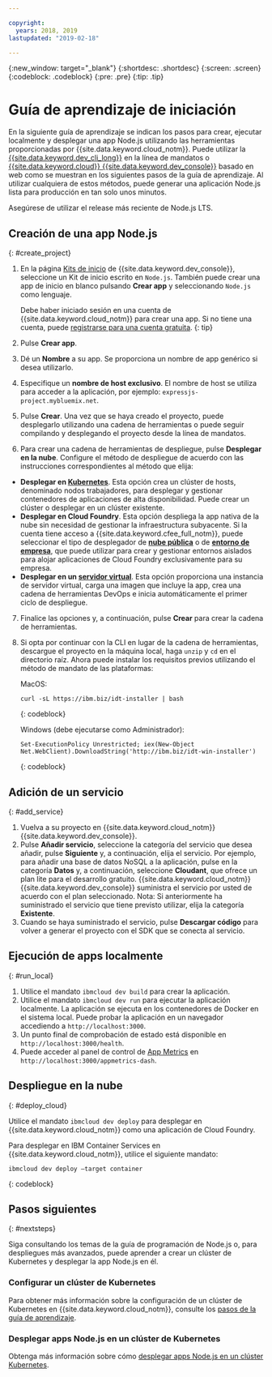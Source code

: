 ```yaml
---

copyright:
  years: 2018, 2019
lastupdated: "2019-02-18"

---
```


{:new_window: target="_blank"}
{:shortdesc: .shortdesc}
{:screen: .screen}
{:codeblock: .codeblock}
{:pre: .pre}
{:tip: .tip}

# Guía de aprendizaje de iniciación

En la siguiente guía de aprendizaje se indican los pasos para crear, ejecutar localmente y desplegar una app Node.js utilizando las herramientas proporcionadas por {{site.data.keyword.cloud_notm}}. Puede utilizar la [{{site.data.keyword.dev_cli_long}}](/docs/cli/index.html#ibmcloud-cli) en la línea de mandatos o [{{site.data.keyword.cloud}} {{site.data.keyword.dev_console}}](https://cloud.ibm.com/developer/appservice/dashboard) basado en web como se muestran en los siguientes pasos de la guía de aprendizaje. Al utilizar cualquiera de estos métodos, puede generar una aplicación Node.js lista para producción en tan solo unos minutos.

Asegúrese de utilizar el release más reciente de Node.js LTS.

## Creación de una app Node.js
{: #create_project}

1. En la página [Kits de inicio](https://cloud.ibm.com/developer/appservice/starter-kits) de {{site.data.keyword.dev_console}}, seleccione un Kit de inicio escrito en `Node.js`. También puede crear una app de inicio en blanco pulsando **Crear app** y seleccionando `Node.js` como lenguaje.

    Debe haber iniciado sesión en una cuenta de {{site.data.keyword.cloud_notm}} para crear una app. Si no tiene una cuenta, puede [registrarse para una cuenta gratuita](https://cloud.ibm.com/registration).
    {: tip}

2. Pulse **Crear app**.
3. Dé un **Nombre** a su app. Se proporciona un nombre de app genérico si desea utilizarlo.
4. Especifique un **nombre de host exclusivo**. El nombre de host se utiliza para acceder a la aplicación, por ejemplo: `expressjs-project.mybluemix.net`.
5. Pulse **Crear**. Una vez que se haya creado el proyecto, puede desplegarlo utilizando una cadena de herramientas o puede seguir compilando y desplegando el proyecto desde la línea de mandatos.
6. Para crear una cadena de herramientas de despliegue, pulse **Desplegar en la nube**. Configure el método de despliegue de acuerdo con las instrucciones correspondientes al método que elija:
  * **Desplegar en [Kubernetes](/docs/apps/deploying/containers.html#containers-kube)**. Esta opción crea un clúster de hosts, denominado nodos trabajadores, para desplegar y gestionar contenedores de aplicaciones de alta disponibilidad. Puede crear un clúster o desplegar en un clúster existente.
  * **Desplegar en Cloud Foundry**. Esta opción despliega la app nativa de la nube sin necesidad de gestionar la infraestructura subyacente. Si la cuenta tiene acceso a {{site.data.keyword.cfee_full_notm}}, puede seleccionar el tipo de desplegador de **[nube pública](/docs/cloud-foundry-public/about-cf.html#about-cf)** o de **[entorno de empresa](/docs/cloud-foundry-public/cfee.html#cfee)**, que puede utilizar para crear y gestionar entornos aislados para alojar aplicaciones de Cloud Foundry exclusivamente para su empresa.
  * **Desplegar en un [servidor virtual](/docs/apps/vsi-deploy.html#vsi-deploy)**. Esta opción proporciona una instancia de servidor virtual, carga una imagen que incluye la app, crea una cadena de herramientas DevOps e inicia automáticamente el primer ciclo de despliegue.

7. Finalice las opciones y, a continuación, pulse **Crear** para crear la cadena de herramientas.

8. Si opta por continuar con la CLI en lugar de la cadena de herramientas, descargue el proyecto en la máquina local, haga `unzip` y `cd` en el directorio raíz. Ahora puede instalar los requisitos previos utilizando el método de mandato de las plataformas:

    MacOS:
    ```
    curl -sL https://ibm.biz/idt-installer | bash
    ```
    {: codeblock}

    Windows (debe ejecutarse como Administrador):
    ```
    Set-ExecutionPolicy Unrestricted; iex(New-Object Net.WebClient).DownloadString('http://ibm.biz/idt-win-installer')
    ```
    {: codeblock}

## Adición de un servicio
{: #add_service}

1. Vuelva a su proyecto en {{site.data.keyword.cloud_notm}} {{site.data.keyword.dev_console}}.
2. Pulse **Añadir servicio**, seleccione la categoría del servicio que desea añadir, pulse **Siguiente** y, a continuación, elija el servicio. Por ejemplo, para añadir una base de datos NoSQL a la aplicación, pulse en la categoría **Datos** y, a continuación, seleccione **Cloudant**, que ofrece un plan lite para el desarrollo gratuito. {{site.data.keyword.cloud_notm}} {{site.data.keyword.dev_console}} suministra el servicio por usted de acuerdo con el plan seleccionado.
Nota: Si anteriormente ha suministrado el servicio que tiene previsto utilizar, elija la categoría **Existente**.
3. Cuando se haya suministrado el servicio, pulse **Descargar código** para volver a generar el proyecto con el SDK que se conecta al servicio.

<!--
<video of creating a project and adding a service>
-->

## Ejecución de apps localmente
{: #run_local}

1. Utilice el mandato `ibmcloud dev build` para crear la aplicación.
2. Utilice el mandato `ibmcloud dev run` para ejecutar la aplicación localmente. La aplicación se ejecuta en los contenedores de Docker en el sistema local. Puede probar la aplicación en un navegador accediendo a `http://localhost:3000`.
3. Un punto final de comprobación de estado está disponible en `http://localhost:3000/health`.
4. Puede acceder al panel de control de [App Metrics](https://developer.ibm.com/node/monitoring-post-mortem/application-metrics-node-js/) en `http://localhost:3000/appmetrics-dash`.

<!--
<video>
-->

## Despliegue en la nube
{: #deploy_cloud}

Utilice el mandato `ibmcloud dev deploy` para desplegar en {{site.data.keyword.cloud_notm}} como una aplicación de Cloud Foundry. 

Para desplegar en IBM Container Services en {{site.data.keyword.cloud_notm}}, utilice el siguiente mandato:
```
ibmcloud dev deploy –target container 
```
{: codeblock}

## Pasos siguientes
{: #nextsteps}

Siga consultando los temas de la guía de programación de Node.js o, para despliegues más avanzados, puede aprender a crear un clúster de Kubernetes y desplegar la app Node.js en él.

### Configurar un clúster de Kubernetes
Para obtener más información sobre la configuración de un clúster de Kubernetes en {{site.data.keyword.cloud_notm}}, consulte los [pasos de la guía de aprendizaje](/docs/containers/cs_clusters.html#clusters).

### Desplegar apps Node.js en un clúster de Kubernetes
Obtenga más información sobre cómo [desplegar apps Node.js en un clúster Kubernetes](/docs/containers/cs_tutorials_apps.html#cs_apps_tutorial).

